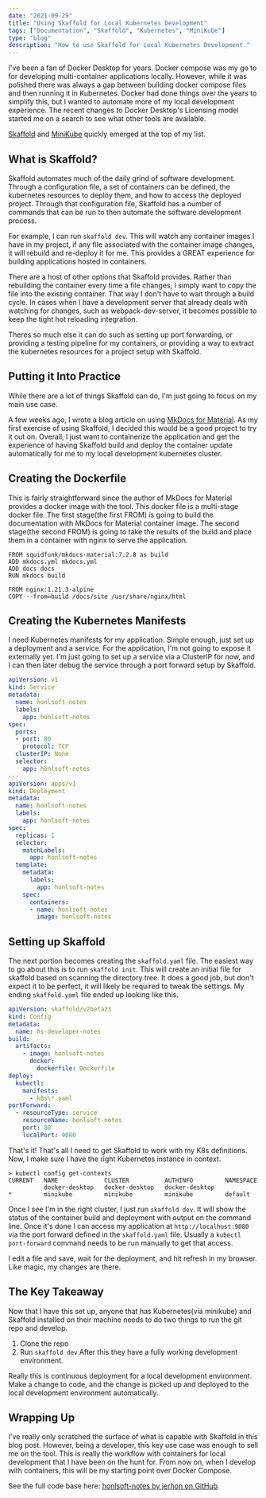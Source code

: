 ```yaml
---
date: "2021-09-29"
title: "Using Skaffold for Local Kubernetes Development"
tags: ["Documentation", "Skaffold", "Kubernetes", "MiniKube"]
type: "blog"
description: "How to use Skaffold for Local Kubernetes Development."
---
```


I've been a fan of Docker Desktop for years.
Docker compose was my go to for developing multi-container applications locally.
However, while it was polished there was always a gap between building docker compose files and then running it in Kubernetes.
Docker had done things over the years to simplify this, but I wanted to automate more of my local development experience.
The recent changes to Docker Desktop's Licensing model started me on a search to see what other tools are available.

[Skaffold](https://skaffold.dev) and [MiniKube](https://minikube.sigs.k8s.io/docs/) quickly emerged at the top of my list.

## What is Skaffold?

Skaffold automates much of the daily grind of software development.
Through a configuration file, a set of containers can be defined, the kubernetes resources to deploy them, and how to access the deployed project.
Through that configuration file, Skaffold has a number of commands that can be run to then automate the software development process.

For example, I can run `skaffold dev`.
This will watch any container images I have in my project, if any file associated with the container image changes, it will rebuild and re-deploy it for me.
This provides a GREAT experience for building applications hosted in containers.

There are a host of other options that Skaffold provides.
Rather than rebuilding the container every time a file changes, I simply want to copy the file into the existing container.
That way I don't have to wait through a build cycle.
In cases when I have a development server that already deals with watching for changes, such as webpack-dev-server, it becomes possible to keep the tight hot reloading integration.

Theres so much else it can do such as setting up port forwarding, or providing a testing pipeline for my containers, or providing a way to extract the kubernetes resources for a project setup with Skaffold.

## Putting it Into Practice

While there are a lot of things Skaffold can do, I'm just going to focus on my main use case.

A few weeks ago, I wrote a blog article on using [MkDocs for Material](./2021-09-17-using-mkdocs-to-document-projects).
As my first exercise of using Skaffold, I decided this would be a good project to try it out on.
Overall, I just want to containerize the application and get the experience of having Skaffold build and deploy the container update automatically for me to my local development kubernetes cluster.

## Creating the Dockerfile

This is fairly straightforward since the author of MkDocs for Material provides a docker image with the tool.
This docker file is a multi-stage docker file.
The first stage(the first FROM) is going to build the documentation with MkDocs for Material container image.
The second stage(the second FROM) is going to take the results of the build and place them in a container with nginx to serve the application.

```
FROM squidfunk/mkdocs-material:7.2.8 as build
ADD mkdocs.yml mkdocs.yml
ADD docs docs
RUN mkdocs build

FROM nginx:1.21.3-alpine
COPY --from=build /docs/site /usr/share/nginx/html
```

## Creating the Kubernetes Manifests

I need Kubernetes manifests for my application.
Simple enough, just set up a deployment and a service.
For the application, I'm not going to expose it externally yet.
I'm just going to set up a service via a ClusterIP for now, and I can then later debug the service through a port forward setup by Skaffold.

```yaml
apiVersion: v1
kind: Service
metadata:
  name: honlsoft-notes
  labels:
    app: honlsoft-notes
spec:
  ports:
  - port: 80
    protocol: TCP
  clusterIP: None
  selector:
    app: honlsoft-notes
---
apiVersion: apps/v1
kind: Deployment
metadata:
  name: honlsoft-notes
  labels:
    app: honlsoft-notes
spec:
  replicas: 1
  selector:
    matchLabels:
      app: honlsoft-notes
  template:
    metadata:
      labels:
        app: honlsoft-notes
    spec:
      containers:
      - name: honlsoft-notes
        image: honlsoft-notes
```

## Setting up Skaffold

The next portion becomes creating the `skaffold.yaml` file.
The easiest way to go about this is to run `skaffold init`.
This will create an initial file for skaffold based on scanning the directory tree.
It does a good job, but don't expect it to be perfect, it will likely be required to tweak the settings.
My ending `skaffold.yaml` file ended up looking like this.

```yaml
apiVersion: skaffold/v2beta23
kind: Config
metadata:
  name: hs-developer-notes
build:
  artifacts:
    - image: honlsoft-notes
      docker:
        dockerfile: Dockerfile
deploy:
  kubectl:
    manifests:
      - k8s\*.yaml
portForward:
  - resourceType: service
    resourceName: honlsoft-notes
    port: 80
    localPort: 9080
```

That's it!
That's all I need to get Skaffold to work with my K8s definitions.
Now, I make sure I have the right Kubernetes instance in context.

```
> kubectl config get-contexts
CURRENT   NAME             CLUSTER          AUTHINFO         NAMESPACE
          docker-desktop   docker-desktop   docker-desktop
*         minikube         minikube         minikube         default
```

Once I see I'm in the right cluster, I just run `skaffold dev`.
It will show the status of the container build and deployment with output on the command line.
Once it's done I can access my application at `http://localhost:9080` via the port forward defined in the `skaffold.yaml` file.
Usually a `kubectl port-forward` command needs to be run manually to get that access.

I edit a file and save, wait for the deployment, and hit refresh in my browser.
Like magic, my changes are there.

## The Key Takeaway

Now that I have this set up, anyone that has Kubernetes(via minikube) and Skaffold installed on their machine needs to do two things to run the git repo and develop.
1. Clone the repo
2. Run `skaffold dev`
After this they have a fully working development environment.

Really this is continuous deployment for a local development environment.
Make a change to code, and the change is picked up and deployed to the local development environment automatically.

## Wrapping Up

I've really only scratched the surface of what is capable with Skaffold in this blog post.
However, being a developer, this key use case was enough to sell me on the tool.
This is really the workflow with containers for local development that I have been on the hunt for.
From now on, when I develop with containers, this will be my starting point over Docker Compose.

See the full code base here: [honlsoft-notes by jerhon on GitHub](https://github.com/jerhon/honlsoft-notes).
